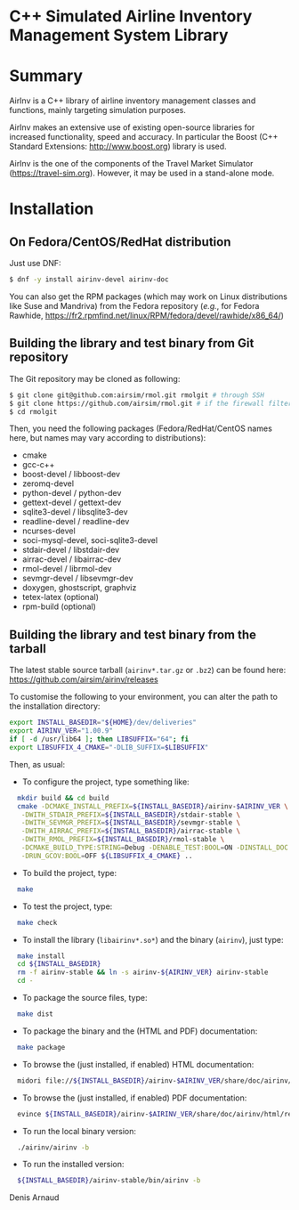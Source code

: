 C++ Simulated Airline Inventory Management System Library
=========================================================

# Summary
AirInv is a C++ library of airline inventory management classes and
functions, mainly targeting simulation purposes.

AirInv makes an extensive use of existing open-source libraries for
increased functionality, speed and accuracy. In particular the
Boost (C++ Standard Extensions: http://www.boost.org) library is used.

AirInv is the one of the components of the Travel Market Simulator
(https://travel-sim.org). However, it may be used in a
stand-alone mode.

# Installation

## On Fedora/CentOS/RedHat distribution
Just use DNF:
```bash
$ dnf -y install airinv-devel airinv-doc
```

You can also get the RPM packages (which may work on Linux
distributions like Suse and Mandriva) from the Fedora repository
(_e.g._, for Fedora Rawhide, 
https://fr2.rpmfind.net/linux/RPM/fedora/devel/rawhide/x86_64/)


## Building the library and test binary from Git repository
The Git repository may be cloned as following:
```bash
$ git clone git@github.com:airsim/rmol.git rmolgit # through SSH
$ git clone https://github.com/airsim/rmol.git # if the firewall filters SSH
$ cd rmolgit
```

Then, you need the following packages (Fedora/RedHat/CentOS names here, 
but names may vary according to distributions):
* cmake
* gcc-c++
* boost-devel / libboost-dev
* zeromq-devel
* python-devel / python-dev
* gettext-devel / gettext-dev
* sqlite3-devel / libsqlite3-dev
* readline-devel / readline-dev
* ncurses-devel
* soci-mysql-devel, soci-sqlite3-devel
* stdair-devel / libstdair-dev
* airrac-devel / libairrac-dev
* rmol-devel / librmol-dev
* sevmgr-devel / libsevmgr-dev
* doxygen, ghostscript, graphviz
* tetex-latex (optional)
* rpm-build (optional)

## Building the library and test binary from the tarball
The latest stable source tarball (`airinv*.tar.gz` or `.bz2`)
can be found here:
https://github.com/airsim/airinv/releases

To customise the following to your environment, you can alter the path
to the installation directory:
```bash
export INSTALL_BASEDIR="${HOME}/dev/deliveries"
export AIRINV_VER="1.00.9"
if [ -d /usr/lib64 ]; then LIBSUFFIX="64"; fi
export LIBSUFFIX_4_CMAKE="-DLIB_SUFFIX=$LIBSUFFIX"
```

Then, as usual:
* To configure the project, type something like:
```bash
  mkdir build && cd build
  cmake -DCMAKE_INSTALL_PREFIX=${INSTALL_BASEDIR}/airinv-$AIRINV_VER \
   -DWITH_STDAIR_PREFIX=${INSTALL_BASEDIR}/stdair-stable \
   -DWITH_SEVMGR_PREFIX=${INSTALL_BASEDIR}/sevmgr-stable \
   -DWITH_AIRRAC_PREFIX=${INSTALL_BASEDIR}/airrac-stable \
   -DWITH_RMOL_PREFIX=${INSTALL_BASEDIR}/rmol-stable \
   -DCMAKE_BUILD_TYPE:STRING=Debug -DENABLE_TEST:BOOL=ON -DINSTALL_DOC:BOOL=ON \
   -DRUN_GCOV:BOOL=OFF ${LIBSUFFIX_4_CMAKE} ..
```
* To build the project, type:
```bash
  make
```
* To test the project, type:
```bash
  make check
```
* To install the library (`libairinv*.so*`) and the binary (`airinv`),
  just type:
```bash
  make install
  cd ${INSTALL_BASEDIR}
  rm -f airinv-stable && ln -s airinv-${AIRINV_VER} airinv-stable
  cd -
```
* To package the source files, type:
```bash
  make dist
```
* To package the binary and the (HTML and PDF) documentation:
```bash
  make package
```
* To browse the (just installed, if enabled) HTML documentation:
```bash
  midori file://${INSTALL_BASEDIR}/airinv-$AIRINV_VER/share/doc/airinv/html/index.html
```
* To browse the (just installed, if enabled) PDF documentation:
```bash
  evince ${INSTALL_BASEDIR}/airinv-$AIRINV_VER/share/doc/airinv/html/refman.pdf
```
* To run the local binary version:
```bash
  ./airinv/airinv -b
```
* To run the installed version:
```bash
  ${INSTALL_BASEDIR}/airinv-stable/bin/airinv -b
```

Denis Arnaud


